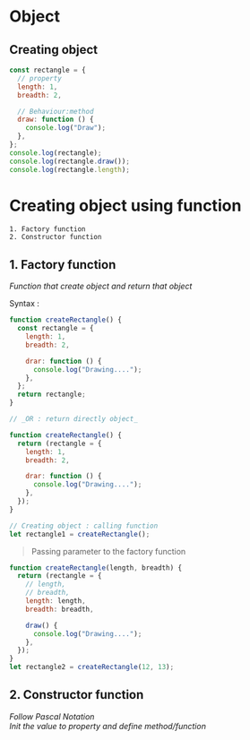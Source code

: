 # Object

## Creating object

```javascript
const rectangle = {
  // property
  length: 1,
  breadth: 2,

  // Behaviour:method
  draw: function () {
    console.log("Draw");
  },
};
console.log(rectangle);
console.log(rectangle.draw());
console.log(rectangle.length);
```

# Creating object using function

    1. Factory function
    2. Constructor function

## 1. Factory function

_Function that create object and return that object_

Syntax :

```javascript
function createRectangle() {
  const rectangle = {
    length: 1,
    breadth: 2,

    drar: function () {
      console.log("Drawing....");
    },
  };
  return rectangle;
}

// _OR : return directly object_

function createRectangle() {
  return (rectangle = {
    length: 1,
    breadth: 2,

    drar: function () {
      console.log("Drawing....");
    },
  });
}

// Creating object : calling function
let rectangle1 = createRectangle();
```

> Passing parameter to the factory function

```javascript
function createRectangle(length, breadth) {
  return (rectangle = {
    // length,
    // breadth,
    length: length,
    breadth: breadth,

    draw() {
      console.log("Drawing....");
    },
  });
}
let rectangle2 = createRectangle(12, 13);
```

## 2. Constructor function

_Follow Pascal Notation_                       
_Init the value to property and define method/function_
